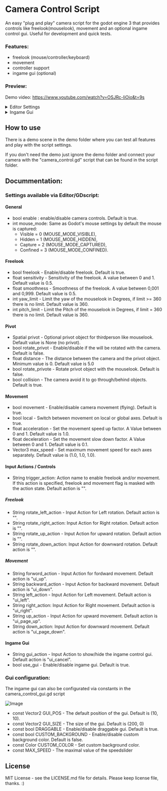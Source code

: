 # Camera Control Script

An easy "plug and play" camera script for the godot engine 3 that provides controls like freelook(mouselook), movement and an optional ingame control gui.
Useful for development and quick tests.

### Features:
- freelook (mouse/controller/keyboard)
- movement
- controller support
- ingame gui (optional)

### Preview:
Demo video: https://www.youtube.com/watch?v=OSJRc-IiOio&t=9s

<details>
  <summary>Editor Settings</summary>
	<img src="assets/maujoe.camera_control/screenshots/editor_settings.png" >
</details>
<details>
  <summary>Ingame Gui</summary>
	<img src="assets/maujoe.camera_control/screenshots/ingame_gui.png" >
</details>

## How to use

There is a demo scene in the demo folder where you can test all features and play with the script settings.

If you don't need the demo just ignore the demo folder and connect your camera with the "camera_control.gd" script that can be found in the script folder.

## Docummentation:

### Settings available via Editor/GDscript:

#### General
- bool enable : enable/disable camera controls. Default is true.
- int mouse_mode: Same as Godot's mouse settings by default the mouse is captured:
  - Visible = 0 (MOUSE_MODE_VISIBLE),
  - Hidden = 1 (MOUSE_MODE_HIDDEN),
  - Capture = 2 (MOUSE_MODE_CAPTURED),
  - Confined = 3 (MOUSE_MODE_CONFINED).

#### Freelook
- bool freelook - Enable/disable freelook. Default is true.
- float sensitivity - Sensitivity of the freelook. A value between 0 and 1. Default value is 0.5.
- float smoothness - Smoothness of the freelook. A value between 0,001 and 0,999. Default value is 0.5.
- int yaw_limit - Limit the yaw of the mouselook in Degrees, if limit >= 360 there is no limit. Default value is 360.
- int pitch_limit - Limit the Pitch of the mouselook in Degrees, if limit = 360 there is no limit. Default value is 360.

#### Pivot
- Spatial privot - Optional privot object for thirdperson like mouselook. Default value is None (no privot).
- bool rotate_privot - Enable/disable if the will be rotated with the camera. Default is false.
- float distance - The distance between the camera and the privot object. Minimum value is 0. Default value is 5.0
- bool rotate_privote - Rotate privot object with the mouselook. Default is false.
- bool collision - The camera avoid it to go through/behind objects. Default is true.

#### Movement
- bool movement - Enable/disable camera movement (flying). Default is true.
- bool local - Switch between movement on local or global axes. Default is true.
- float acceleration - Set the movement speed up factor. A Value between 0 and 1. Default value is 1.0.
- float deceleration - Set the movement slow down factor. A Value between 0 and 1. Default value is 0.1.
- Vector3 max_speed - Set maximum movement speed for each axes separately. Default value is (1.0, 1.0, 1.0).

#### Input Actions / Controls

- String trigger_action: Action name to enable freelook and/or movement. If this action is specified, freelook and movement flag is masked with the action state. Default action is "".

##### Freelook
- String rotate_left_action - Input Action for Left rotation. Default action is "".
- String rotate_right_action: Input Action for Right rotation. Default action is "".
- String rotate_up_action - Input Action for upward rotation. Default action is "".
- String rotate_down_action: Input Action for downward rotation. Default action is "".

##### Movement
- String forword_action - Input Action for fordward movement. Default action is "ui_up".
- String backward_action - Input Action for backward movement. Default action is "ui_down".
- String left_action - Input Action for Left movement. Default action is "ui_left".
- String right_action: Input Action for Right movement. Default action is "ui_right".
- String up_action - Input Action for upward movement. Default action is "ui_page_up".
- String down_action: Input Action for downward movement. Default action is "ui_page_down".

#### Ingame Gui
- String gui_action - Input Action to show/hide the ingame control gui. Default action is "ui_cancel".
- bool use_gui - Enable/disable ingame gui. Default is true.

### Gui configuration:

The ingame gui can also be configurated via constants in the camera_control_gui.gd script

![Image](assets/maujoe.camera_control/screenshots/gui_settings.png)

- const Vector2 GUI_POS - The default position of the gui. Default is (10, 10).
- const Vector2 GUI_SIZE - The size of the gui. Default is (200, 0)
- const bool DRAGGABLE - Enable/disable draggable gui. Default is true.
- const bool CUSTOM_BACKGROUND - Enable/disable custom background color. Default is false.
- const Color CUSTOM_COLOR - Set custom background color.
- const MAX_SPEED - The maximal value of the speedslider

## License

MIT License - see the LICENSE.md file for details.
Please keep license file, thanks. :)
